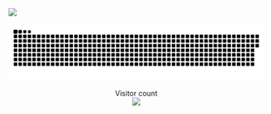 ![](https://media0.giphy.com/media/3otPorWLQJq5GmHRtu/giphy.gif)

<a href=#><img src="b.svg"></a>

<p align="center"> 
  Visitor count<br>
  <img src="https://profile-counter.glitch.me/insolitum/count.svg" />
</p>
